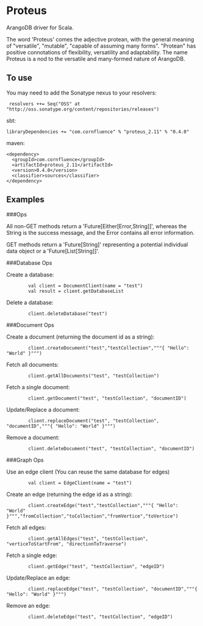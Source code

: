 # Proteus

ArangoDB driver for Scala.

The word 'Proteus' comes the adjective protean, with the general meaning of "versatile", "mutable", "capable of assuming many forms". "Protean" has positive connotations of flexibility, versatility and adaptability. 
The name Proteus is a nod to the versatile and many-formed nature of ArangoDB.

## To use

You may need to add the Sonatype nexus to your resolvers:
``` 
 resolvers ++= Seq("OSS" at "http://oss.sonatype.org/content/repositories/releases")
```

sbt:
```
libraryDependencies += "com.cornfluence" % "proteus_2.11" % "0.4.0"
```

maven:   
```
<dependency>
  <groupId>com.cornfluence</groupId>
  <artifactId>proteus_2.11</artifactId>
  <version>0.4.0</version>
  <classifier>sources</classifier>
</dependency>
```

## Examples

###Ops

All non-GET methods return a 'Future[Either[Error,String]]', whereas the String is the success message, and the Error contains all error information.

GET methods return a 'Future[String]' representing a potential individual data object or a 'Future[List[String]]'.

###Database Ops

Create a database:

            val client = DocumentClient(name = "test")
            val result = client.getDatabaseList
            
Delete a database:
            
            client.deleteDatabase("test")
            
###Document Ops
                        
Create a document (returning the document id as a string):
            
            client.createDocument("test","testCollection","""{ "Hello": "World" }""")
            
Fetch all documents:

            client.getAllDocuments("test", "testCollection")
            
Fetch a single document:

            client.getDocument("test", "testCollection", "documentID")

Update/Replace a document:
            
            client.replaceDocument("test", "testCollection", "documentID","""{ "Hello": "World" }""")
            
Remove a document:

            client.deleteDocument("test", "testCollection", "documentID")
            
###Graph Ops

Use an edge client (You can reuse the same database for edges)

            val client = EdgeClient(name = "test")
            
Create an edge (returning the edge id as a string):
            
            client.createEdge("test","testCollection","""{ "Hello": "World" }""","fromCollection","toCollection","fromVertice","toVertice")

Fetch all edges:

            client.getAllEdges("test", "testCollection", "verticeToStartFrom", "directionToTraverse")
            
Fetch a single edge:

            client.getEdge("test", "testCollection", "edgeID")
            
Update/Replace an edge:

            client.replaceEdge("test", "testCollection", "documentID","""{ "Hello": "World" }""")
            
Remove an edge:

            client.deleteEdge("test", "testCollection", "edgeID")
